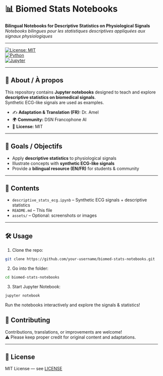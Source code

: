 # 📊 Biomed Stats Notebooks

**Bilingual Notebooks for Descriptive Statistics on Physiological Signals**  
*Notebooks bilingues pour les statistiques descriptives appliquées aux signaux physiologiques*

---

[![License: MIT](https://img.shields.io/badge/License-MIT-blue.svg)](https://opensource.org/licenses/MIT)  
[![Python](https://img.shields.io/badge/python-3.13-blue)](https://www.python.org/)  
[![Jupyter](https://img.shields.io/badge/jupyter-notebook-orange)](https://jupyter.org/)

---

## 📝 About / À propos
This repository contains **Jupyter notebooks** designed to teach and explore **descriptive statistics on biomedical signals**.  
Synthetic ECG-like signals are used as examples.  

- ✍️ **Adaptation & Translation (FR):** Dr. Amel  
- 🌍 **Community:** DSN Francophone AI  
- 📄 **License:** MIT  

---

## 🎯 Goals / Objectifs
- Apply **descriptive statistics** to physiological signals  
- Illustrate concepts with **synthetic ECG-like signals**  
- Provide a **bilingual resource (EN/FR)** for students & community  

---

## 📁 Contents
- `descriptive_stats_ecg.ipynb` – Synthetic ECG signals + descriptive statistics  
- `README.md` – This file  
- `assets/` – Optional: screenshots or images  

---

## 🛠 Usage
1. Clone the repo:
```bash
git clone https://github.com/your-username/biomed-stats-notebooks.git
```
2. Go into the folder:
```bash
cd biomed-stats-notebooks
```
3. Start Jupyter Notebook:
```bash
jupyter notebook
```
Run the notebooks interactively and explore the signals & statistics!
## 🤝 Contributing
Contributions, translations, or improvements are welcome!  
⚠️ Please keep proper credit for original content and adaptations.  

---

## 📄 License
MIT License — see [LICENSE](LICENSE)
